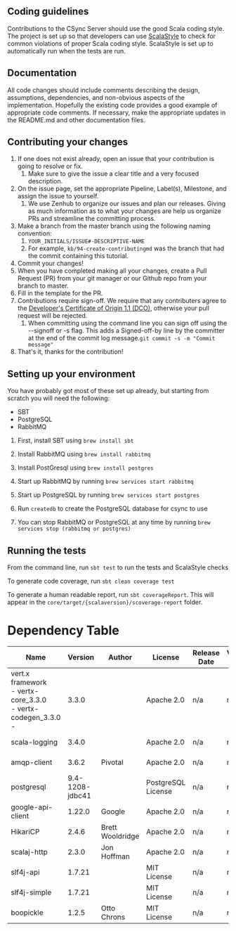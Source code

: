 ## Coding guidelines

Contributions to the CSync Server should use the good Scala coding style. The project is set up so that developers can use [ScalaStyle][scalastyle] to check for common violations of proper Scala coding style. ScalaStyle is set up to automatically run when the tests are run.

[scalastyle]: http://www.scalastyle.org/

## Documentation

All code changes should include comments describing the design, assumptions, dependencies, and non-obvious aspects of the implementation.
Hopefully the existing code provides a good example of appropriate code comments.
If necessary, make the appropriate updates in the README.md and other documentation files.

## Contributing your changes

1. If one does not exist already, open an issue that your contribution is going to resolve or fix.
    1. Make sure to give the issue a clear title and a very focused description.
2. On the issue page, set the appropriate Pipeline, Label(s), Milestone, and assign the issue to
yourself.
    1. We use Zenhub to organize our issues and plan our releases. Giving as much information as to
    what your changes are help us organize PRs and streamline the committing process.
3. Make a branch from the master branch using the following naming convention:
    1. `YOUR_INITIALS/ISSUE#-DESCRIPTIVE-NAME`
    2. For example, `kb/94-create-contributingmd` was the branch that had the commit containing this
    tutorial.
4. Commit your changes!
5. When you have completed making all your changes, create a Pull Request (PR) from your git manager
or our Github repo from your branch to master.
6. Fill in the template for the PR.
7. Contributions require sign-off. We require that any contributers agree to the [Developer's Certificate of Origin 1.1 (DCO)](http://elinux.org/Developer_Certificate_Of_Origin), otherwise your pull request will be rejected.
    1. When committing using the command line you can sign off using the --signoff or -s flag. This adds a Signed-off-by line by the committer at the end of the commit log message.`git commit -s -m "Commit message"`
8. That's it, thanks for the contribution!

## Setting up your environment

You have probably got most of these set up already, but starting from scratch you will need the following:

  * SBT
  * PostgreSQL
  * RabbitMQ

1. First, install SBT using `brew install sbt`

2. Install RabbitMQ using `brew install rabbitmq`

3. Install PostGresql using `brew install postgres`

4. Start up RabbitMQ by running `brew services start rabbitmq`

5. Start up PostgreSQL by running `brew services start postgres`

6. Run `createdb` to create the PostgreSQL database for csync to use

7. You can stop RabbitMQ or PostgreSQL at any time by running `brew services stop (rabbitmq or postgres)`

## Running the tests

From the command line, run `sbt test` to run the tests and ScalaStyle checks

To generate code coverage, run `sbt clean coverage test`

To generate a human readable report, run `sbt coverageReport`. This will appear in the `core/target/{scalaversion}/scoverage-report` folder.

# Dependency Table

| Name         | Version |Author   |License | Release Date | Verification Code | URL |
|--------------|---------|---------|--------|--------------|-------------------|-----|
| vert.x framework<br>- vertx-core_3.3.0<br>- vertx-codegen_3.3.0<br>- | 3.3.0 | | Apache 2.0 | n/a | n/a |
| scala-logging | 3.4.0 | | Apache 2.0 | n/a | n/a | com.typesafe.scala-logging:scala-logging |
| amqp-client | 3.6.2 | Pivotal | Apache 2.0 | n/a | n/a | com.rabbitmq:amqp-client |
| postgresql | 9.4-1208-jdbc41 | | PostgreSQL License | n/a | n/a | org.postgresql:postgresql |
| google-api-client| 1.22.0 | Google | Apache 2.0 | n/a | n/a | com.google.api-client:google-api-client |
| HikariCP | 2.4.6 | Brett Wooldridge| Apache 2.0 | n/a | n/a | com.zaxxer:HikariCP |
| scalaj-http | 2.3.0 | Jon Hoffman | Apache 2.0 | n/a | n/a | org.scalaj:scalaj-http |
| slf4j-api | 1.7.21 | | MIT License | n/a | n/a | org.slf4j:slf4j-api |
| slf4j-simple | 1.7.21 | | MIT License | n/a | n/a | org.slf4j:slf4j-simple |
| boopickle | 1.2.5 | Otto Chrons | MIT License| n/a | n/a |  |

